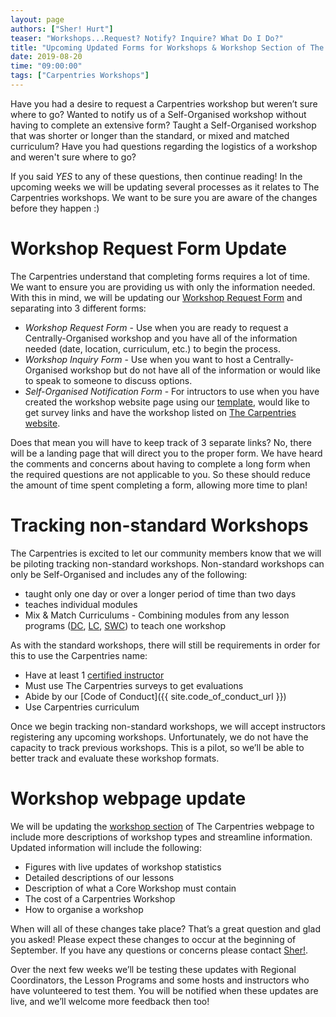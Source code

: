 ```yaml
---
layout: page
authors: ["Sher! Hurt"]
teaser: "Workshops...Request? Notify? Inquire? What Do I Do?"
title: "Upcoming Updated Forms for Workshops & Workshop Section of The Carpentries Website"
date: 2019-08-20
time: "09:00:00"
tags: ["Carpentries Workshops"]
---
```


Have you had a desire to request a Carpentries workshop but weren’t sure where to go? Wanted to notify us of a Self-Organised workshop without having to complete an extensive form? Taught a Self-Organised workshop that was shorter or longer than the standard, or mixed and matched curriculum? Have you had questions regarding the logistics of a workshop and weren't sure where to go? 

If you said *YES* to any of these questions, then continue reading! In the upcoming weeks we will be updating several processes as it relates to The Carpentries workshops. We want to be sure you are aware of the changes before they happen :) 

# Workshop Request Form Update

The Carpentries understand that completing forms requires a lot of time. We want to ensure you are providing us with only the information needed. With this in mind, we will be updating our [Workshop Request Form](https://amy.carpentries.org/forms/workshop/) and separating into 3 different forms: 

*  _Workshop Request Form_ - Use when you are ready to request a Centrally-Organised workshop and you have all of the information needed (date, location, curriculum, etc.) to begin the process.
*  _Workshop Inquiry Form_ - Use when you want to host a Centrally-Organised workshop but do not have all of the information or would like to speak to someone to discuss options.
* _Self-Organised Notification Form_ - For intructors to use when you have created the workshop website page using our [template](https://github.com/carpentries/workshop-template), would like to get survey links and have the workshop listed on [The Carpentries website](https://carpentries.org/).

Does that mean you will have to keep track of 3 separate links? No, there will be a landing page that will direct you to the proper form. We have heard the comments and concerns about having to complete a long form when the required questions are not applicable to you. So these should reduce the amount of time spent completing a form, allowing more time to plan! 

# Tracking non-standard Workshops

The Carpentries is excited to let our community members know that we will be piloting tracking non-standard workshops. Non-standard workshops can only be Self-Organised and includes any of the following:
* taught only one day or over a longer period of time than two days
* teaches individual modules 
* Mix &  Match Curriculums - Combining modules from any lesson programs ([DC](https://datacarpentry.org/lessons/), [LC](https://librarycarpentry.org/lessons/), [SWC](https://software-carpentry.org/lessons/)) to teach one workshop

As with the standard workshops, there will still be requirements in order for this to use the Carpentries name: 
* Have at least 1 [certified instructor](https://carpentries.org/instructors/) 
* Must use The Carpentries surveys to get evaluations
* Abide by our [Code of Conduct]({{ site.code_of_conduct_url }})
* Use Carpentries curriculum

Once we begin tracking non-standard workshops, we will accept instructors registering any upcoming workshops. Unfortunately, we do not have the capacity to track previous workshops. This is a pilot, so we’ll be able to better track and evaluate these workshop formats.  

# Workshop webpage update

We will be updating the [workshop section](https://carpentries.org/workshops/) of The Carpentries webpage to include more descriptions of workshop types and streamline information. Updated information will include the following:

* Figures with live updates of workshop statistics
* Detailed descriptions of our lessons
* Description of what a Core Workshop must contain
* The cost of a Carpentries Workshop
* How to organise a workshop

When will all of these changes take place? That’s a great question and glad you asked! Please expect these changes to occur at the beginning of September. If you have any questions or concerns please contact [Sher!](mailto:sheraaron@carpentries.org). 

Over the next few weeks we’ll be testing these updates with Regional Coordinators, the Lesson Programs and some hosts and instructors who have volunteered to test them. You will be notified when these updates are live, and we’ll welcome more feedback then too!



